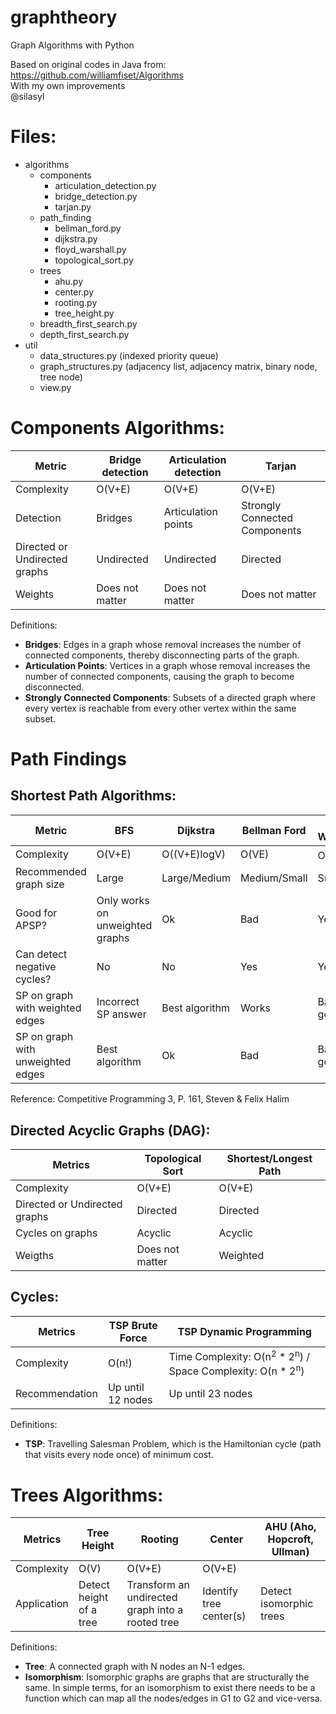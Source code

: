 # graphtheory
Graph Algorithms with Python

Based on original codes in Java from: https://github.com/williamfiset/Algorithms
<br>With my own improvements
<br>@silasyl

# Files:

- algorithms
  - components
    - articulation_detection.py
    - bridge_detection.py
    - tarjan.py
  - path_finding
    - bellman_ford.py
    - dijkstra.py
    - floyd_warshall.py
    - topological_sort.py
  - trees
    - ahu.py
    - center.py
    - rooting.py
    - tree_height.py
  - breadth_first_search.py
  - depth_first_search.py
- util
  - data_structures.py (indexed priority queue)
  - graph_structures.py (adjacency list, adjacency matrix, binary node, tree node)
  - view.py

# Components Algorithms:

|Metric|Bridge detection|Articulation detection|Tarjan|
|--|--|--|--|
|Complexity|O(V+E)|O(V+E)|O(V+E)|
|Detection|Bridges|Articulation points|Strongly Connected Components|
|Directed or Undirected graphs|Undirected|Undirected|Directed|
|Weights|Does not matter|Does not matter|Does not matter|

Definitions:

- <b>Bridges</b>: Edges in a graph whose removal increases the number of connected components, thereby disconnecting parts of the graph.
- <b>Articulation Points</b>: Vertices in a graph whose removal increases the number of connected components, causing the graph to become disconnected.
- <b>Strongly Connected Components</b>: Subsets of a directed graph where every vertex is reachable from every other vertex within the same subset.

# Path Findings

## Shortest Path Algorithms:

|Metric|BFS|Dijkstra|Bellman Ford|Floyd Warshall|
|--|--|--|--|--|
|Complexity|O(V+E)|O((V+E)logV)|O(VE)|O(V<sup>3</sup>)|
|Recommended graph size|Large|Large/Medium|Medium/Small|Small|
|Good for APSP?|Only works on unweighted graphs|Ok|Bad|Yes|
|Can detect negative cycles?|No|No|Yes|Yes|
|SP on graph with weighted edges|Incorrect SP answer|Best algorithm|Works|Bad in general|
|SP on graph with unweighted edges|Best algorithm|Ok|Bad|Bad in general|

Reference: Competitive Programming 3, P. 161, Steven & Felix Halim

## Directed Acyclic Graphs (DAG):

|Metrics|Topological Sort|Shortest/Longest Path|
|--|--|--|
|Complexity|O(V+E)|O(V+E)|
|Directed or Undirected graphs|Directed|Directed|
|Cycles on graphs|Acyclic|Acyclic|
|Weigths|Does not matter|Weighted|

## Cycles:

|Metrics|TSP Brute Force|TSP Dynamic Programming|
|--|--|--|
|Complexity|O(n!)|Time Complexity: O(n<sup>2</sup> * 2<sup>n</sup>) / Space Complexity: O(n * 2<sup>n</sup>)|
Recommendation|Up until 12 nodes|Up until 23 nodes|

Definitions:

- <b>TSP</b>: Travelling Salesman Problem, which is the Hamiltonian cycle (path that visits every node once) of minimum cost.

# Trees Algorithms:

|Metrics|Tree Height|Rooting|Center|AHU (Aho, Hopcroft, Ullman)|
|--|--|--|--|--|
|Complexity|O(V)|O(V+E)|O(V+E)||
|Application|Detect height of a tree|Transform an undirected graph into a rooted tree|Identify tree center(s)|Detect isomorphic trees|

Definitions:

- <b>Tree</b>: A connected graph with N nodes an N-1 edges.
- <b>Isomorphism</b>: Isomorphic graphs are graphs that are structurally the same. In simple terms, for an isomorphism to exist there needs to be a function which can map all the nodes/edges in G1 to G2 and vice-versa.
